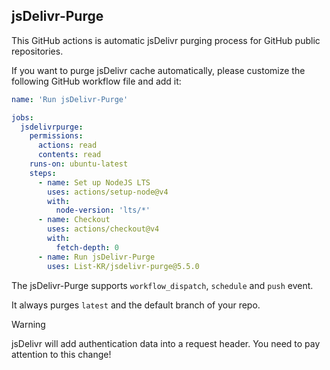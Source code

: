 ## jsDelivr-Purge

This GitHub actions is automatic jsDelivr purging process for GitHub public repositories.

If you want to purge jsDelivr cache automatically, please customize the following GitHub workflow file and add it:

```yaml
name: 'Run jsDelivr-Purge'

jobs:
  jsdelivrpurge:
    permissions:
      actions: read
      contents: read
    runs-on: ubuntu-latest
    steps:
      - name: Set up NodeJS LTS
        uses: actions/setup-node@v4
        with:
          node-version: 'lts/*'
      - name: Checkout
        uses: actions/checkout@v4
        with:
          fetch-depth: 0
      - name: Run jsDelivr-Purge
        uses: List-KR/jsdelivr-purge@5.5.0
```

The jsDelivr-Purge supports `workflow_dispatch`, `schedule` and `push` event.

It always purges `latest` and the default branch of your repo.

> [!WARNING]
> jsDelivr will add authentication data into a request header.
> You need to pay attention to this change!
